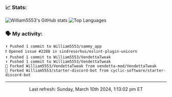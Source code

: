 ### 📈 Stats:
![William5553's GitHub stats](https://github-readme-stats.vercel.app/api?username=william5553&show_icons=true&theme=dark&include_all_commits=true&count_private=true&hide_border=true)
![Top Languages](https://github-readme-stats.vercel.app/api/top-langs/?username=william5553&langs_count=10&layout=compact&theme=dark&include_all_commits=true&count_private=true&hide_border=true)

### 🗣 My activity:
```
⬆️ Pushed 1 commit to William5553/sammy_app
❗️ Opened issue #2288 in sindresorhus/eslint-plugin-unicorn
⬆️ Pushed 1 commit to William5553/VendettaTweak
⬆️ Pushed 1 commit to William5553/VendettaTweak
🍴 Forked William5553/VendettaTweak from vendetta-mod/VendettaTweak
🍴 Forked William5553/starter-discord-bot from cyclic-software/starter-discord-bot
```

------------
<p align="center">Last refresh: Sunday, March 10th 2024, 1:13:02 pm ET</p>
